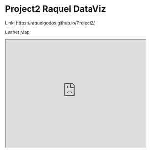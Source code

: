 # Project2 Raquel DataViz

Link: https://raquelgodos.github.io/Project2/

Leaflet Map

<iframe src="https://raquelgodos.github.io/leaflet-map-simple" width="90%" height="350"><iframe>

<space>

Highcharts

<iframe src=”https://raquelgodos.github.io/highcharts-scatter-csv” width=”70%” height="250"><iframe> 
